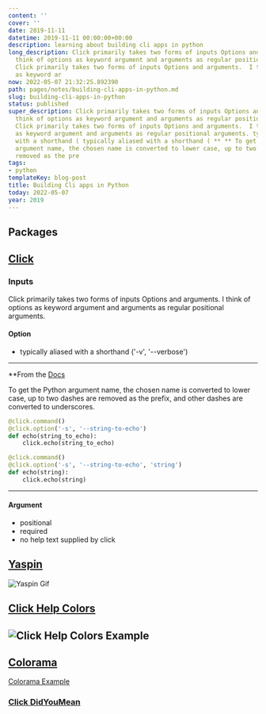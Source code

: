 ```yaml
---
content: ''
cover: ''
date: 2019-11-11
datetime: 2019-11-11 00:00:00+00:00
description: learning about building cli apps in python
long_description: Click primarily takes two forms of inputs Options and arguments.  I
  think of options as keyword argument and arguments as regular positional arguments.
  Click primarily takes two forms of inputs Options and arguments.  I think of options
  as keyword ar
now: 2022-05-07 21:32:25.892390
path: pages/notes/building-cli-apps-in-python.md
slug: building-cli-apps-in-python
status: published
super_description: Click primarily takes two forms of inputs Options and arguments.  I
  think of options as keyword argument and arguments as regular positional arguments.
  Click primarily takes two forms of inputs Options and arguments.  I think of options
  as keyword argument and arguments as regular positional arguments. typically aliased
  with a shorthand ( typically aliased with a shorthand ( ** ** To get the Python
  argument name, the chosen name is converted to lower case, up to two dashes are
  removed as the pre
tags:
- python
templateKey: blog-post
title: Building Cli apps in Python
today: 2022-05-07
year: 2019
---
```


## Packages

## [Click](https://click.palletsprojects.com/en/7.x/ "Click")

### Inputs

Click primarily takes two forms of inputs Options and arguments.  I think of options as keyword argument and arguments as regular positional arguments.

#### Option

* typically aliased with a shorthand ('-v', '--verbose')

---

**From the [Docs](https://click.palletsprojects.com/en/7.x/options/)

To get the Python argument name, the chosen name is converted to lower case, up to two dashes are removed as the prefix, and other dashes are converted to underscores.

``` python
@click.command()
@click.option('-s', '--string-to-echo')
def echo(string_to_echo):
    click.echo(string_to_echo)
```

``` python
@click.command()
@click.option('-s', '--string-to-echo', 'string')
def echo(string):
    click.echo(string)
```

---

#### Argument

* positional
* required
* no help text supplied by click

## [Yaspin](https://pypi.org/project/yaspin/ "Yaspin")

![Yaspin Gif](https://images.waylonwalker.com/yaspin-demo.gif)

## [Click Help Colors](https://github.com/click-contrib/click-help-colors)

## ![Click Help Colors Example](https://raw.githubusercontent.com/r-m-n/click-help-colors/master/examples/1.png)

## [Colorama](https://github.com/tartley/colorama "colorama")

[Colorama Example](https://github.com/tartley/colorama/raw/master/screenshots/ubuntu-demo.png)

### [Click DidYouMean](https://github.com/click-contrib/click-didyoumean)